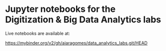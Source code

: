 # Jupyter notebooks for the Digitization & Big Data Analytics labs

Live notebooks are available at:

https://mybinder.org/v2/gh/aiaragomes/data_analytics_labs.git/HEAD
